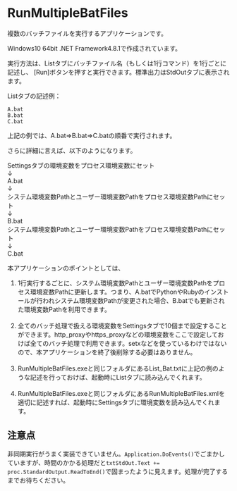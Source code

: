 # RunMultipleBatFiles

複数のバッチファイルを実行するアプリケーションです。

Windows10 64bit .NET Framework4.8.1で作成されています。

実行方法は、Listタブにバッチファイル名（もしくは1行コマンド）を1行ごとに記述し、
[Run]ボタンを押すと実行できます。標準出力はStdOutタブに表示されます。

Listタブの記述例：

```
A.bat
B.bat
C.bat
```

上記の例では、A.bat⇒B.bat⇒C.batの順番で実行されます。

さらに詳細に言えば、以下のようになります。

Settingsタブの環境変数をプロセス環境変数にセット<br>
↓<br>
A.bat<br>
↓<br>
システム環境変数Pathとユーザー環境変数Pathをプロセス環境変数Pathにセット<br>
↓<br>
B.bat<br>
システム環境変数Pathとユーザー環境変数Pathをプロセス環境変数Pathにセット<br>
↓<br>
C.bat

本アプリケーションのポイントとしては、

1. 1行実行するごとに、システム環境変数Pathとユーザー環境変数Pathをプロセス環境変数Pathに更新します。つまり、A.batでPythonやRubyのインストールが行われシステム環境変数Pathが変更された場合、B.batでも更新された環境変数Pathを利用できます。<br><br>
1. 全てのバッチ処理で扱える環境変数をSettingsタブで10個まで設定することができます。http_proxyやhttps_proxyなどの環境変数をここで設定しておけば全てのバッチ処理で利用できます。setxなどを使っているわけではないので、本アプリケーションを終了後削除する必要はありません。<br><br>
1. RunMultipleBatFiles.exeと同じフォルダにあるList_Bat.txtに上記の例のような記述を行っておけば、起動時にListタブに読み込んでくれます。<br><br>
1. RunMultipleBatFiles.exeと同じフォルダにあるRunMultipleBatFiles.xmlを適切に記述すれば、起動時にSettingsタブに環境変数を読み込んでくれます。

## __注意点__

非同期実行がうまく実装できていません。`Application.DoEvents()`でごまかしていますが、時間のかかる処理だと`txtStdOut.Text += proc.StandardOutput.ReadToEnd()`で固まったように見えます。処理が完了するまでお待ちください。
